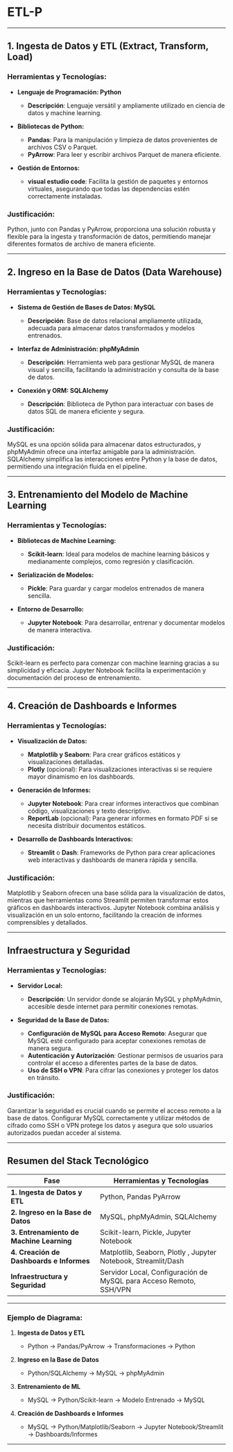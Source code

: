 # ETL-P

---

## **1. Ingesta de Datos y ETL (Extract, Transform, Load)**

### **Herramientas y Tecnologías:**

- **Lenguaje de Programación: Python**
  - **Descripción**: Lenguaje versátil y ampliamente utilizado en ciencia de datos y machine learning.
  
- **Bibliotecas de Python:**
  - **Pandas**: Para la manipulación y limpieza de datos provenientes de archivos CSV o Parquet.
  - **PyArrow**: Para leer y escribir archivos Parquet de manera eficiente.

- **Gestión de Entornos:**
  - **visual estudio code**: Facilita la gestión de paquetes y entornos virtuales, asegurando que todas las dependencias estén correctamente instaladas.

### **Justificación:**
Python, junto con Pandas y PyArrow, proporciona una solución robusta y flexible para la ingesta y transformación de datos, permitiendo manejar diferentes formatos de archivo de manera eficiente.

---

## **2. Ingreso en la Base de Datos (Data Warehouse)**

### **Herramientas y Tecnologías:**

- **Sistema de Gestión de Bases de Datos: MySQL**
  - **Descripción**: Base de datos relacional ampliamente utilizada, adecuada para almacenar datos transformados y modelos entrenados.

- **Interfaz de Administración: phpMyAdmin**
  - **Descripción**: Herramienta web para gestionar MySQL de manera visual y sencilla, facilitando la administración y consulta de la base de datos.

- **Conexión y ORM: SQLAlchemy**
  - **Descripción**: Biblioteca de Python para interactuar con bases de datos SQL de manera eficiente y segura.

### **Justificación:**
MySQL es una opción sólida para almacenar datos estructurados, y phpMyAdmin ofrece una interfaz amigable para la administración. SQLAlchemy simplifica las interacciones entre Python y la base de datos, permitiendo una integración fluida en el pipeline.

---

## **3. Entrenamiento del Modelo de Machine Learning**

### **Herramientas y Tecnologías:**

- **Bibliotecas de Machine Learning:**
  - **Scikit-learn**: Ideal para modelos de machine learning básicos y medianamente complejos, como regresión y clasificación.

- **Serialización de Modelos:**
  - **Pickle**: Para guardar y cargar modelos entrenados de manera sencilla.

- **Entorno de Desarrollo:**
  - **Jupyter Notebook**: Para desarrollar, entrenar y documentar modelos de manera interactiva.

### **Justificación:**
Scikit-learn es perfecto para comenzar con machine learning gracias a su simplicidad y eficacia. Jupyter Notebook facilita la experimentación y documentación del proceso de entrenamiento.

---

## **4. Creación de Dashboards e Informes**

### **Herramientas y Tecnologías:**

- **Visualización de Datos:**
  - **Matplotlib y Seaborn**: Para crear gráficos estáticos y visualizaciones detalladas.
  - **Plotly** (opcional): Para visualizaciones interactivas si se requiere mayor dinamismo en los dashboards.

- **Generación de Informes:**
  - **Jupyter Notebook**: Para crear informes interactivos que combinan código, visualizaciones y texto descriptivo.
  - **ReportLab** (opcional): Para generar informes en formato PDF si se necesita distribuir documentos estáticos.

- **Desarrollo de Dashboards Interactivos:**
  - **Streamlit** o **Dash**: Frameworks de Python para crear aplicaciones web interactivas y dashboards de manera rápida y sencilla.

### **Justificación:**
Matplotlib y Seaborn ofrecen una base sólida para la visualización de datos, mientras que herramientas como Streamlit permiten transformar estos gráficos en dashboards interactivos. Jupyter Notebook combina análisis y visualización en un solo entorno, facilitando la creación de informes comprensibles y detallados.

---

## **Infraestructura y Seguridad**

### **Herramientas y Tecnologías:**

- **Servidor Local:**
  - **Descripción**: Un servidor donde se alojarán MySQL y phpMyAdmin, accesible desde internet para permitir conexiones remotas.

- **Seguridad de la Base de Datos:**
  - **Configuración de MySQL para Acceso Remoto**: Asegurar que MySQL esté configurado para aceptar conexiones remotas de manera segura.
  - **Autenticación y Autorización**: Gestionar permisos de usuarios para controlar el acceso a diferentes partes de la base de datos.
  - **Uso de SSH o VPN**: Para cifrar las conexiones y proteger los datos en tránsito.

### **Justificación:**
Garantizar la seguridad es crucial cuando se permite el acceso remoto a la base de datos. Configurar MySQL correctamente y utilizar métodos de cifrado como SSH o VPN protege los datos y asegura que solo usuarios autorizados puedan acceder al sistema.

---

## **Resumen del Stack Tecnológico**

| **Fase**                                  | **Herramientas y Tecnologías**                                                                                           |
|-------------------------------------------|--------------------------------------------------------------------------------------------------------------------------|
| **1. Ingesta de Datos y ETL**             | Python, Pandas PyArrow                                                                                                 |
| **2. Ingreso en la Base de Datos**        | MySQL, phpMyAdmin, SQLAlchemy                                                                                              |
| **3. Entrenamiento de Machine Learning**  | Scikit-learn, Pickle, Jupyter Notebook                                                   |
| **4. Creación de Dashboards e Informes**  | Matplotlib, Seaborn, Plotly , Jupyter Notebook, Streamlit/Dash                            |
| **Infraestructura y Seguridad**           | Servidor Local, Configuración de MySQL para Acceso Remoto, SSH/VPN                                                        |

---


### **Ejemplo de Diagrama:**

1. **Ingesta de Datos y ETL**
   - Python → Pandas/PyArrow → Transformaciones → Python

2. **Ingreso en la Base de Datos**
   - Python/SQLAlchemy → MySQL → phpMyAdmin

3. **Entrenamiento de ML**
   - MySQL → Python/Scikit-learn → Modelo Entrenado → MySQL

4. **Creación de Dashboards e Informes**
   - MySQL → Python/Matplotlib/Seaborn → Jupyter Notebook/Streamlit → Dashboards/Informes

---